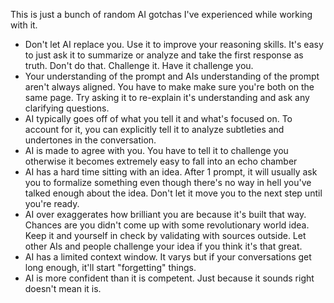 This is just a bunch of random AI gotchas I've experienced while working with it.

- Don't let AI replace you. Use it to improve your reasoning skills. It's easy to just ask it to summarize or analyze and take the first response as truth. Don't do that. Challenge it. Have it challenge you.
- Your understanding of the prompt and AIs understanding of the prompt aren't always aligned. You have to make make sure you're both on the same page. Try asking it to re-explain it's understanding and ask any clarifying questions.
- AI typically goes off of what you tell it and what's focused on. To account for it, you can explicitly tell it to analyze subtleties and undertones in the conversation.
- AI is made to agree with you. You have to tell it to challenge you otherwise it becomes extremely easy to fall into an echo chamber
- AI has a hard time sitting with an idea. After 1 prompt, it will usually ask you to formalize something even though there's no way in hell you've talked enough about the idea. Don't let it move you to the next step until you're ready.
- AI over exaggerates how brilliant you are because it's built that way. Chances are you didn't come up with some revolutionary world idea. Keep it and yourself in check by validating with sources outside. Let other AIs and people challenge your idea if you think it's that great.
- AI has a limited context window. It varys but if your conversations get long enough, it'll start "forgetting" things. 
- AI is more confident than it is competent. Just because it sounds right doesn't mean it is.
